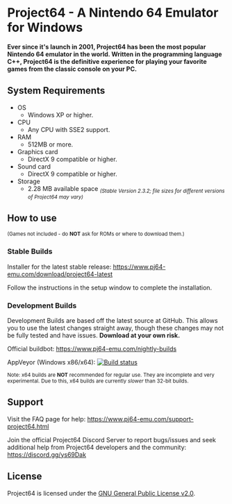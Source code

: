 # Project64 - A Nintendo 64 Emulator for Windows

**Ever since it's launch in 2001, Project64 has been the most popular Nintendo 64 emulator in the world. Written in the programming language C++, Project64 is the definitive experience for playing your favorite games from the classic console on your PC.**

## System Requirements

* OS
    * Windows XP or higher.
* CPU
    * Any CPU with SSE2 support.
* RAM
    * 512MB or more.
* Graphics card
    * DirectX 9 compatible or higher.
* Sound card
    * DirectX 9 compatible or higher.
* Storage
    * 2.28 MB available space
    <sub>*(Stable Version 2.3.2; file sizes for different versions of Project64 may vary)*</sub>

## How to use

<sub>(Games not included - do **NOT** ask for ROMs or where to download them.)</sub>

### Stable Builds

Installer for the latest stable release: https://www.pj64-emu.com/download/project64-latest

Follow the instructions in the setup window to complete the installation.

### Development Builds

Development Builds are based off the latest source at GitHub. This allows you to use the latest changes straight away, though these changes may not be fully tested and have issues. **Download at your own risk.**

Official buildbot: https://www.pj64-emu.com/nightly-builds

AppVeyor (Windows x86/x64): [![Build status](https://ci.appveyor.com/api/projects/status/sbtwyhaexslyhgx3?svg=true
)](https://ci.appveyor.com/project/project64/project64/branch/master)

<sub>Note: x64 builds are **NOT** recommended for regular use. They are incomplete and very experimental. Due to this, x64 builds are currently _slower_ than 32-bit builds.</sub>

## Support

Visit the FAQ page for help: https://www.pj64-emu.com/support-project64.html

Join the official Project64 Discord Server to report bugs/issues and seek additional help from Project64 developers and the community: https://discord.gg/ys69Dak

## License

Project64 is licensed under the
[GNU General Public License v2.0](https://www.gnu.org/licenses/old-licenses/gpl-2.0.en.html).
